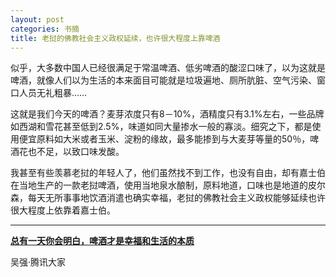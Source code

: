 ```yaml
---
layout: post
categories: 书摘
title: 老挝的佛教社会主义政权延续，也许很大程度上靠啤酒
---
```


似乎，大多数中国人已经很满足于常温啤酒、低劣啤酒的酸涩口味了，以为这就是啤酒，就像人们以为生活的本来面目可能就是垃圾遍地、厕所肮脏、空气污染、窗口人员无礼粗暴……

这就是我们今天的啤酒？麦芽浓度只有8－10%，酒精度只有3.1%左右，一些品牌如西湖和雪花甚至低到2.5%，味道如同大量掺水一般的寡淡。细究之下，都是使用便宜原料如大米或者玉米、淀粉的缘故，最多能掺到与大麦芽等量的50％，啤酒花也不足，以致口味发酸。

我甚至有些羡慕老挝的年轻人了，他们虽然找不到工作，也没有自由，却有嘉士伯在当地生产的一款老挝啤酒，使用当地泉水酿制，原料地道，口味也是地道的皮尔森，每天无所事事地饮酒消遣也确实幸福，老挝的佛教社会主义政权能够延续也许很大程度上依靠着嘉士伯。

---

**[总有一天你会明白，啤酒才是幸福和生活的本质](http://t.cn/RxmAYz9)**

吴强·腾讯大家